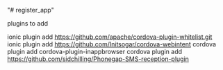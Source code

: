 "# register_app" 

plugins to add

ionic plugin add https://github.com/apache/cordova-plugin-whitelist.git
ionic plugin add https://github.com/Initsogar/cordova-webintent
cordova plugin add cordova-plugin-inappbrowser
cordova plugin add https://github.com/sidchilling/Phonegap-SMS-reception-plugin
